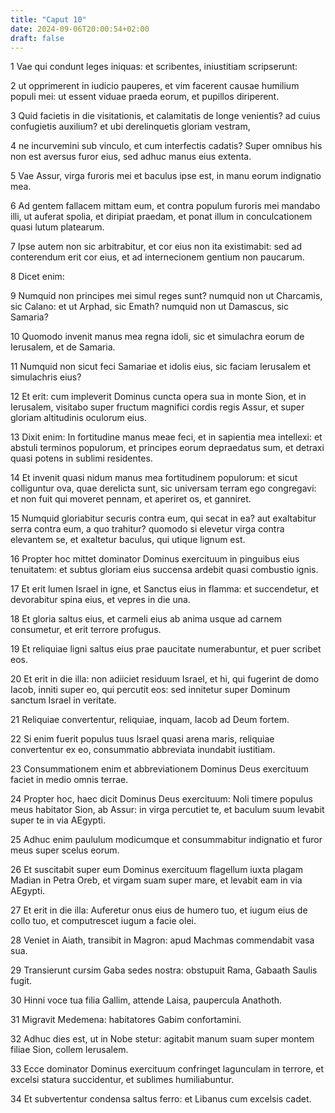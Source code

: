 ```yaml
---
title: "Caput 10"
date: 2024-09-06T20:00:54+02:00
draft: false
---
```



1 Vae qui condunt leges iniquas: et scribentes, iniustitiam scripserunt:

2 ut opprimerent in iudicio pauperes, et vim facerent causae humilium populi mei: ut essent viduae praeda eorum, et pupillos diriperent.

3 Quid facietis in die visitationis, et calamitatis de longe venientis? ad cuius confugietis auxilium? et ubi derelinquetis gloriam vestram,

4 ne incurvemini sub vinculo, et cum interfectis cadatis? Super omnibus his non est aversus furor eius, sed adhuc manus eius extenta.

5 Vae Assur, virga furoris mei et baculus ipse est, in manu eorum indignatio mea.

6 Ad gentem fallacem mittam eum, et contra populum furoris mei mandabo illi, ut auferat spolia, et diripiat praedam, et ponat illum in conculcationem quasi lutum platearum.

7 Ipse autem non sic arbitrabitur, et cor eius non ita existimabit: sed ad conterendum erit cor eius, et ad internecionem gentium non paucarum.

8 Dicet enim:

9 Numquid non principes mei simul reges sunt? numquid non ut Charcamis, sic Calano: et ut Arphad, sic Emath? numquid non ut Damascus, sic Samaria?

10 Quomodo invenit manus mea regna idoli, sic et simulachra eorum de Ierusalem, et de Samaria.

11 Numquid non sicut feci Samariae et idolis eius, sic faciam Ierusalem et simulachris eius?

12 Et erit: cum impleverit Dominus cuncta opera sua in monte Sion, et in Ierusalem, visitabo super fructum magnifici cordis regis Assur, et super gloriam altitudinis oculorum eius.

13 Dixit enim: In fortitudine manus meae feci, et in sapientia mea intellexi: et abstuli terminos populorum, et principes eorum depraedatus sum, et detraxi quasi potens in sublimi residentes.

14 Et invenit quasi nidum manus mea fortitudinem populorum: et sicut colliguntur ova, quae derelicta sunt, sic universam terram ego congregavi: et non fuit qui moveret pennam, et aperiret os, et ganniret.

15 Numquid gloriabitur securis contra eum, qui secat in ea? aut exaltabitur serra contra eum, a quo trahitur? quomodo si elevetur virga contra elevantem se, et exaltetur baculus, qui utique lignum est.

16 Propter hoc mittet dominator Dominus exercituum in pinguibus eius tenuitatem: et subtus gloriam eius succensa ardebit quasi combustio ignis.

17 Et erit lumen Israel in igne, et Sanctus eius in flamma: et succendetur, et devorabitur spina eius, et vepres in die una.

18 Et gloria saltus eius, et carmeli eius ab anima usque ad carnem consumetur, et erit terrore profugus.

19 Et reliquiae ligni saltus eius prae paucitate numerabuntur, et puer scribet eos.

20 Et erit in die illa: non adiiciet residuum Israel, et hi, qui fugerint de domo Iacob, inniti super eo, qui percutit eos: sed innitetur super Dominum sanctum Israel in veritate.

21 Reliquiae convertentur, reliquiae, inquam, Iacob ad Deum fortem.

22 Si enim fuerit populus tuus Israel quasi arena maris, reliquiae convertentur ex eo, consummatio abbreviata inundabit iustitiam.

23 Consummationem enim et abbreviationem Dominus Deus exercituum faciet in medio omnis terrae.

24 Propter hoc, haec dicit Dominus Deus exercituum: Noli timere populus meus habitator Sion, ab Assur: in virga percutiet te, et baculum suum levabit super te in via AEgypti.

25 Adhuc enim paululum modicumque et consummabitur indignatio et furor meus super scelus eorum.

26 Et suscitabit super eum Dominus exercituum flagellum iuxta plagam Madian in Petra Oreb, et virgam suam super mare, et levabit eam in via AEgypti.

27 Et erit in die illa: Auferetur onus eius de humero tuo, et iugum eius de collo tuo, et computrescet iugum a facie olei.

28 Veniet in Aiath, transibit in Magron: apud Machmas commendabit vasa sua.

29 Transierunt cursim Gaba sedes nostra: obstupuit Rama, Gabaath Saulis fugit.

30 Hinni voce tua filia Gallim, attende Laisa, paupercula Anathoth.

31 Migravit Medemena: habitatores Gabim confortamini.

32 Adhuc dies est, ut in Nobe stetur: agitabit manum suam super montem filiae Sion, collem Ierusalem.

33 Ecce dominator Dominus exercituum confringet lagunculam in terrore, et excelsi statura succidentur, et sublimes humiliabuntur.

34 Et subvertentur condensa saltus ferro: et Libanus cum excelsis cadet.

